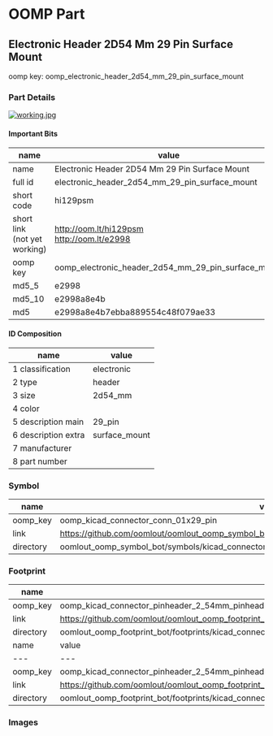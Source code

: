 # OOMP Part  
## Electronic Header 2D54 Mm 29 Pin Surface Mount  
  
oomp key: oomp_electronic_header_2d54_mm_29_pin_surface_mount  
  
### Part Details  
  
[![working.jpg](working_600.jpg)](working.jpg)  
  
#### Important Bits  
| name | value | 
| --- | --- | 
| name | Electronic Header 2D54 Mm 29 Pin Surface Mount | 
| full id | electronic_header_2d54_mm_29_pin_surface_mount | 
| short code | hi129psm | 
| short link<br>(not yet working) | http://oom.lt/hi129psm<br>http://oom.lt/e2998 | 
| oomp key | oomp_electronic_header_2d54_mm_29_pin_surface_mount | 
| md5_5 | e2998 | 
| md5_10 | e2998a8e4b | 
| md5 | e2998a8e4b7ebba889554c48f079ae33 | 
#### ID Composition  
| name | value | 
| --- | --- | 
| 1 classification | electronic | 
| 2 type | header | 
| 3 size | 2d54_mm | 
| 4 color |  | 
| 5 description main | 29_pin | 
| 6 description extra | surface_mount | 
| 7 manufacturer |  | 
| 8 part number |  | 
### Symbol  
| name | value | 
| --- | --- | 
| oomp_key | oomp_kicad_connector_conn_01x29_pin | 
| link | https://github.com/oomlout/oomlout_oomp_symbol_bot/tree/main/symbols/kicad_connector_conn_01x29_pin | 
| directory | oomlout_oomp_symbol_bot/symbols/kicad_connector_conn_01x29_pin//working/working.kicad_sym | 
### Footprint  
| name | value | 
| --- | --- | 
| oomp_key | oomp_kicad_connector_pinheader_2_54mm_pinheader_1x29_p2_54mm_vertical | 
| link | https://github.com/oomlout/oomlout_oomp_footprint_bot/tree/main/foootprntss/kicad_connector_pinheader_2_54mm_pinheader_1x29_p2_54mm_vertical | 
| directory | oomlout_oomp_footprint_bot/footprints/kicad_connector_pinheader_2_54mm_pinheader_1x29_p2_54mm_vertical//working/working.kicad_mod | 
| name | value | 
| --- | --- | 
| oomp_key | oomp_kicad_connector_pinheader_2_54mm_pinheader_1x29_p2_54mm_vertical_smd_pin | 
| link | https://github.com/oomlout/oomlout_oomp_footprint_bot/tree/main/foootprntss/kicad_connector_pinheader_2_54mm_pinheader_1x29_p2_54mm_vertical_smd_pin | 
| directory | oomlout_oomp_footprint_bot/footprints/kicad_connector_pinheader_2_54mm_pinheader_1x29_p2_54mm_vertical_smd_pin//working/working.kicad_mod | 
### Images  
